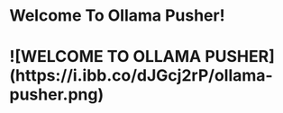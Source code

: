 <h1>Welcome To Ollama Pusher!<h1>
![WELCOME TO OLLAMA PUSHER](https://i.ibb.co/dJGcj2rP/ollama-pusher.png)
